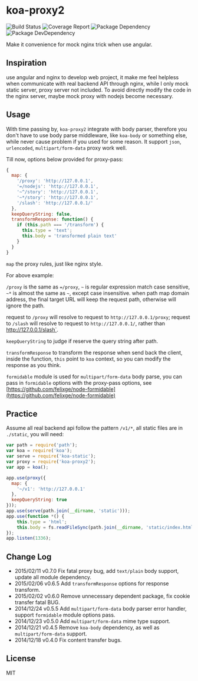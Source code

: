 koa-proxy2
==========

![Build Status](https://img.shields.io/travis/bornkiller/koa-proxy2/master.svg?style=flat)
![Coverage Report](http://img.shields.io/coveralls/bornkiller/koa-proxy2.svg?style=flat)
![Package Dependency](https://david-dm.org/bornkiller/koa-proxy2.svg?style=flat)
![Package DevDependency](https://david-dm.org/bornkiller/koa-proxy2/dev-status.svg?style=flat)

Make it convenience for mock nginx trick when use angular.

## Inspiration
use angular and nginx to develop web project, it make me feel helpless when communicate with real backend API through nginx, while I only mock static server, proxy server not included. To avoid directly modify the code in the nginx server, maybe mock proxy with nodejs become necessary. 

## Usage
With time passing by, `koa-proxy2` integrate with body parser, therefore you don't have to use body parse middleware, like `koa-body` or something else, while never cause problem if you used for some reason. It support `json`, `urlencoded`, `multipart/form-data` proxy work well.

Till now, options below provided for proxy-pass:

```javascript
{
  map: {
    '/proxy': 'http://127.0.0.1',
	'=/nodejs': 'http://127.0.0.1',
	'~^/story': 'http://127.0.0.1',
	'~*/story': 'http://127.0.0.1',
	'/slash': 'http://127.0.0.1/'
  },
  keepQueryString: false,
  transformResponse: function() {
    if (this.path === '/transform') {
      this.type = 'text';
      this.body = 'transformed plain text'
    }
  }
}
```

`map` the proxy rules, just like nginx style.

For above example:

`/proxy` is the same as `=/proxy`, `~` is regular expression match case sensitive, `~*` is almost the same as `~`, except case insensitive. when path map domain address, the final target URL will keep the request path, otherwise will
ignore the path.

request to `/proxy` will resolve to request to `http://127.0.0.1/proxy`; request to `/slash` will resolve to request to `http://127.0.0.1/`, rather than http://127.0.0.1/slash`.

`keepQueryString` to judge if reserve the query string after path.

`transformResponse` to transform the response when send back the client, inside the function, `this` point to `koa` context, so you can modify the response as  you think.


`formidable` module is used for `multipart/form-data` body parse, you can pass in `formidable` options with 
the proxy-pass options, see [https://github.com/felixge/node-formidable](https://github.com/felixge/node-formidable)

## Practice
Assume all real backend api follow the pattern `/v1/*`, all static files are in `./static`, you will need:

```javascript
var path = require('path');
var koa = require('koa');
var serve = require('koa-static');
var proxy = require('koa-proxy2');
var app = koa();

app.use(proxy({
  map: {
    '~/v1': 'http://127.0.0.1'
  },
  keepQueryString: true
}));
app.use(serve(path.join(__dirname, 'static')));
app.use(function *() {
    this.type = 'html';
    this.body = fs.readFileSync(path.join(__dirname, 'static/index.html'), {encoding: 'utf-8'});
});
app.listen(1336);
```

## Change Log
+ 2015/02/11 v0.7.0
Fix fatal proxy bug, add `text/plain` body support, update all module dependency.
+ 2015/02/06 v0.6.5
Add `transformResponse` options for response transform.
+ 2015/02/02 v0.6.0
Remove unnecessary dependent package, fix cookie transfer fatal BUG.
+ 2014/12/24 v0.5.5
Add `multipart/form-data` body parser error handler, support `formidable` module options pass.
+ 2014/12/23 v0.5.0
Add `multipart/form-data` mime type support.
+ 2014/12/21 v0.4.5
Remove `koa-body` dependency, as well as `multipart/form-data` support.
+ 2014/12/18 v0.4.0
Fix content transfer bugs.

## License

  MIT
